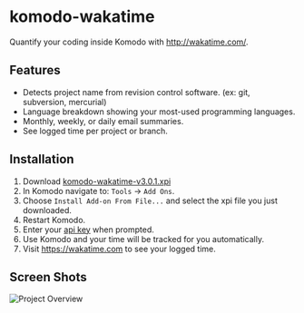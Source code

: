 komodo-wakatime
===============

Quantify your coding inside Komodo with http://wakatime.com/.


Features
--------

* Detects project name from revision control software. (ex: git, subversion, mercurial)
* Language breakdown showing your most-used programming languages.
* Monthly, weekly, or daily email summaries.
* See logged time per project or branch.

Installation
------------

1. Download [komodo-wakatime-v3.0.1.xpi](https://github.com/wakatime/komodo-wakatime/releases/download/3.0.1/komodo-wakatime-v3.0.1.xpi)
2. In Komodo navigate to: `Tools` -> `Add Ons`.
3. Choose `Install Add-on From File...` and select the xpi file you just downloaded.
4. Restart Komodo.
5. Enter your [api key](https://wakatime.com/settings#apikey) when prompted.
6. Use Komodo and your time will be tracked for you automatically.
7. Visit https://wakatime.com to see your logged time.

Screen Shots
------------

![Project Overview](https://wakatime.com/static/img/ScreenShots/ScreenShot-2014-10-29.png)
